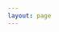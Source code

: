 ```yaml
---
layout: page
---
```


<script setup>
import {
  VPTeamPage,
  VPTeamPageTitle,
  VPTeamMembers
} from 'vitepress/theme'

const members = [
  {
    avatar: 'https://avatars.githubusercontent.com/u/71803933?v=4',
    name: 'yunyi',
    title: 'Author',
    links: [
      { icon: 'github', link: 'https://github.com/2386793228' },
      { icon: 'twitter', link: 'https://juejin.cn/user/352295950759463i' }
    ]
  },
]
</script>

<VPTeamPage>
  <VPTeamPageTitle>
    <template #title>
      Our Team
    </template>
    <template #lead>
    </template>
  </VPTeamPageTitle>
  <VPTeamMembers
    :members="members"
  />
</VPTeamPage>
